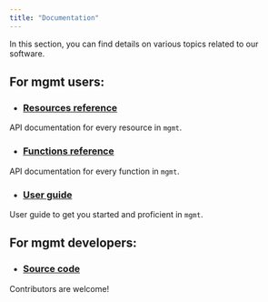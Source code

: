 ```yaml
---
title: "Documentation"
---
```

In this section, you can find details on various topics related to our software.

## For mgmt users:

* ### [Resources reference](/docs/resources/)

API documentation for every resource in `mgmt`.

* ### [Functions reference](/docs/functions/)

API documentation for every function in `mgmt`.

* ### [User guide](/docs/guide/)

User guide to get you started and proficient in `mgmt`.


## For mgmt developers:

* ### [Source code](https://github.com/purpleidea/mgmt/tree/master/)

Contributors are welcome!
